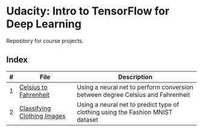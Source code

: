 # Udacity: Intro to TensorFlow for Deep Learning

Repository for course projects.

## Index

| # | File | Description |
| --- | --- | --- |
| 1 | [Celsius to Fahrenheit](./celsius_to_fahrenheit.ipynb) | Using a neural net to perform conversion between degree Celsius and Fahrenheit |
| 2 | [Classifying Clothing Images](./fashion_mnist.ipynb) | Using a neural net to predict type of clothing using the Fashion MNIST dataset  |
